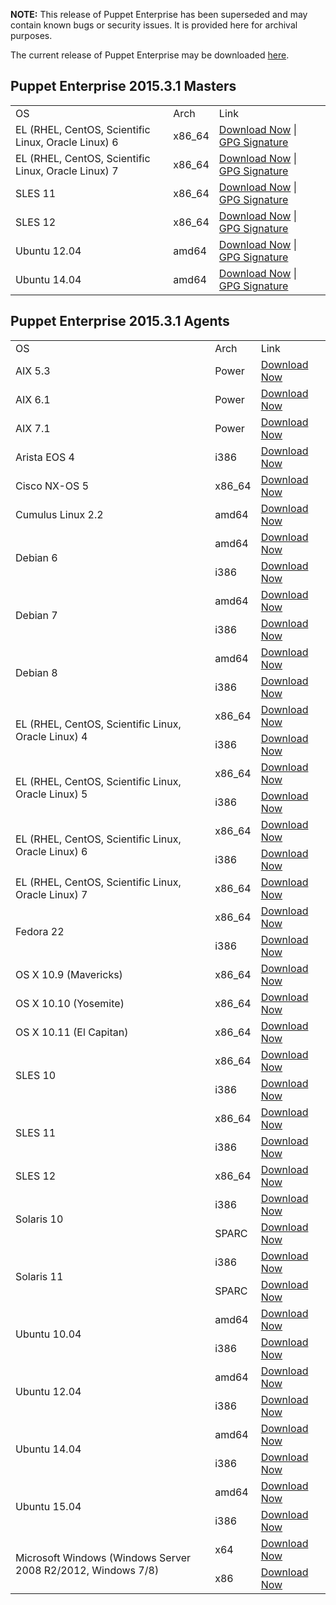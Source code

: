 <p><b>NOTE:</b> This release of Puppet Enterprise has been superseded and may contain known bugs or security issues. It is provided here for archival purposes.
</p><p>The current release of Puppet Enterprise may be downloaded <a href="/Readme.md">here</a>.

</p><h2 id="pe_201522">Puppet Enterprise 2015.3.1 Masters</h2>
<table>
<tbody>
<tr>
<td>OS</td>
<td>Arch</td>
<td>Link</td>
</tr>


<tr>
<td>EL (RHEL, CentOS, Scientific Linux, Oracle Linux) 6</td>
<td>x86_64</td>
<td><a href="https://pm.puppetlabs.com/puppet-enterprise/2015.3.1/puppet-enterprise-2015.3.1-el-6-x86_64.tar.gz">Download Now</a> | <a href="https://pm.puppetlabs.com/puppet-enterprise/2015.3.1/puppet-enterprise-2015.3.1-el-6-x86_64.tar.gz.asc">GPG Signature</a></td>
</tr>

<tr>
<td>EL (RHEL, CentOS, Scientific Linux, Oracle Linux) 7</td>
<td>x86_64</td>
<td><a href="https://pm.puppetlabs.com/puppet-enterprise/2015.3.1/puppet-enterprise-2015.3.1-el-7-x86_64.tar.gz">Download Now</a> | <a href="https://pm.puppetlabs.com/puppet-enterprise/2015.3.1/puppet-enterprise-2015.3.1-el-7-x86_64.tar.gz.asc">GPG Signature</a></td>
</tr>

<tr>
<td>SLES 11</td>
<td>x86_64</td>
<td><a href="https://pm.puppetlabs.com/puppet-enterprise/2015.3.1/puppet-enterprise-2015.3.1-sles-11-x86_64.tar.gz">Download Now</a> | <a href="https://pm.puppetlabs.com/puppet-enterprise/2015.3.1/puppet-enterprise-2015.3.1-sles-11-x86_64.tar.gz.asc">GPG Signature</a></td>
</tr>

<tr>
<td>SLES 12</td>
<td>x86_64</td>
<td><a href="https://pm.puppetlabs.com/puppet-enterprise/2015.3.1/puppet-enterprise-2015.3.1-sles-12-x86_64.tar.gz">Download Now</a> | <a href="https://pm.puppetlabs.com/puppet-enterprise/2015.3.1/puppet-enterprise-2015.3.1-sles-12-x86_64.tar.gz.asc">GPG Signature</a></td>
</tr>

<tr>
<td>Ubuntu 12.04</td>
<td>amd64</td>
<td><a href="https://pm.puppetlabs.com/puppet-enterprise/2015.3.1/puppet-enterprise-2015.3.1-ubuntu-12.04-amd64.tar.gz">Download Now</a> | <a href="https://pm.puppetlabs.com/puppet-enterprise/2015.3.1/puppet-enterprise-2015.3.1-ubuntu-12.04-amd64.tar.gz.asc">GPG Signature</a></td>
</tr>

<tr>
<td>Ubuntu 14.04</td>
<td>amd64</td>
<td><a href="https://pm.puppetlabs.com/puppet-enterprise/2015.3.1/puppet-enterprise-2015.3.1-ubuntu-14.04-amd64.tar.gz">Download Now</a> | <a href="https://pm.puppetlabs.com/puppet-enterprise/2015.3.1/puppet-enterprise-2015.3.1-ubuntu-14.04-amd64.tar.gz.asc">GPG Signature</a></td>
</tr>
</tbody>
</table>

<h2 id="pe_a_201521">Puppet Enterprise 2015.3.1 Agents</h2>
<table>
<tbody>
<tr>
<td>OS</td>
<td>Arch</td>
<td>Link</td>
</tr>

<tr>
<td>AIX 5.3</td>
<td>Power</td>
<td><a href="http://pm.puppetlabs.com/puppet-agent/2015.3.1/1.3.2/repos/aix/5.3/PC1/ppc/puppet-agent-1.3.2-1.aix5.3.ppc.rpm">Download Now</a></td>
</tr>

<tr>
<td>AIX 6.1</td>
<td>Power</td>
<td><a href="http://pm.puppetlabs.com/puppet-agent/2015.3.1/1.3.2/repos/aix/6.1/PC1/ppc/puppet-agent-1.3.2-1.aix6.1.ppc.rpm">Download Now</a></td>
</tr>

<tr>
<td>AIX 7.1</td>
<td>Power</td>
<td><a href="http://pm.puppetlabs.com/puppet-agent/2015.3.1/1.3.2/repos/aix/7.1/PC1/ppc/puppet-agent-1.3.2-1.aix7.1.ppc.rpm">Download Now</a></td>
</tr>

<tr>
<td>Arista EOS 4</td>
<td>i386</td>
<td><a href="http://pm.puppetlabs.com/puppet-agent/2015.3.1/1.3.2/repos/eos/4/PC1/i386/puppet-agent-1.3.2-1.eos4.i386.swix">Download Now</a></td>
</tr>

<tr>
<td>Cisco NX-OS 5</td>
<td>x86_64</td>
<td><a href="http://pm.puppetlabs.com/puppet-agent/2015.3.1/1.3.2/repos/cisco-wrlinux/5/PC1/x86_64/puppet-agent-1.3.2-1.cisco_wrlinux5.x86_64.rpm">Download Now</a></td>
</tr>

<tr>
<td>Cumulus Linux 2.2</td>
<td>amd64</td>
<td><a href="http://pm.puppetlabs.com/puppet-agent/2015.3.1/1.3.2/repos/deb/cumulus/PC1/puppet-agent_1.3.2-1cumulus_amd64.deb">Download Now</a></td>
</tr>


<tr>
<td rowspan="2">Debian 6</td>
<td>amd64</td>
<td><a href="http://pm.puppetlabs.com/puppet-agent/2015.3.1/1.3.2/repos/deb/squeeze/PC1/puppet-agent_1.3.2-1squeeze_amd64.deb">Download Now</a></td>
</tr>
<tr>
<td>i386</td>
<td><a href="http://pm.puppetlabs.com/puppet-agent/2015.3.1/1.3.2/repos/deb/squeeze/PC1/puppet-agent_1.3.2-1squeeze_i386.deb">Download Now</a></td>
</tr>

<tr>
<td rowspan="2">Debian 7</td>
<td>amd64</td>
<td><a href="http://pm.puppetlabs.com/puppet-agent/2015.3.1/1.3.2/repos/deb/wheezy/PC1/puppet-agent_1.3.2-1wheezy_amd64.deb">Download Now</a></td>
</tr>
<tr>
<td>i386</td>
<td><a href="http://pm.puppetlabs.com/puppet-agent/2015.3.1/1.3.2/repos/deb/wheezy/PC1/puppet-agent_1.3.2-1wheezy_i386.deb">Download Now</a></td>
</tr>

<tr>
<td rowspan="2">Debian 8</td>
<td>amd64</td>
<td><a href="http://pm.puppetlabs.com/puppet-agent/2015.3.1/1.3.2/repos/deb/jessie/PC1/puppet-agent_1.3.2-1jessie_amd64.deb">Download Now</a></td>
</tr>
<tr>
<td>i386</td>
<td><a href="http://pm.puppetlabs.com/puppet-agent/2015.3.1/1.3.2/repos/deb/jessie/PC1/puppet-agent_1.3.2-1jessie_i386.deb">Download Now</a></td>
</tr>

<tr>
<td rowspan="2">EL (RHEL, CentOS, Scientific Linux, Oracle Linux) 4</td>
<td>x86_64</td>
<td><a href="http://pm.puppetlabs.com/puppet-agent/2015.3.1/1.3.2/repos/el/4/PC1/x86_64/puppet-agent-1.3.2-1.el4.x86_64.rpm">Download Now</a></td>
</tr>
<tr>
<td>i386</td>
<td><a href="http://pm.puppetlabs.com/puppet-agent/2015.3.1/1.3.2/repos/el/4/PC1/i386/puppet-agent-1.3.2-1.el4.i386.rpm">Download Now</a></td>
</tr>

<tr>
<td rowspan="2">EL (RHEL, CentOS, Scientific Linux, Oracle Linux) 5</td>
<td>x86_64</td>
<td><a href="http://pm.puppetlabs.com/puppet-agent/2015.3.1/1.3.2/repos/el/5/PC1/x86_64/puppet-agent-1.3.2-1.el5.x86_64.rpm">Download Now</a></td>
</tr>
<tr>
<td>i386</td>
<td><a href="http://pm.puppetlabs.com/puppet-agent/2015.3.1/1.3.2/repos/el/5/PC1/i386/puppet-agent-1.3.2-1.el5.i386.rpm">Download Now</a></td>
</tr>

<tr>
<td rowspan="2">EL (RHEL, CentOS, Scientific Linux, Oracle Linux) 6</td>
<td>x86_64</td>
<td><a href="http://pm.puppetlabs.com/puppet-agent/2015.3.1/1.3.2/repos/el/6/PC1/x86_64/puppet-agent-1.3.2-1.el6.x86_64.rpm">Download Now</a></td>
</tr>
<tr>
<td>i386</td>
<td><a href="http://pm.puppetlabs.com/puppet-agent/2015.3.1/1.3.2/repos/el/6/PC1/i386/puppet-agent-1.3.2-1.el6.i386.rpm">Download Now</a></td>
</tr>

<tr>
<td>EL (RHEL, CentOS, Scientific Linux, Oracle Linux) 7</td>
<td>x86_64</td>
<td><a href="http://pm.puppetlabs.com/puppet-agent/2015.3.1/1.3.2/repos/el/7/PC1/x86_64/puppet-agent-1.3.2-1.el7.x86_64.rpm">Download Now</a></td>
</tr>

<tr>
<td rowspan="2">Fedora 22</td>
<td>x86_64</td>
<td><a href="http://pm.puppetlabs.com/puppet-agent/2015.3.1/1.3.2/repos/fedora/f22/PC1/x86_64/puppet-agent-1.3.2-1.fedoraf22.x86_64.rpm">Download Now</a></td>
</tr>
<tr>
<td>i386</td>
<td><a href="http://pm.puppetlabs.com/puppet-agent/2015.3.1/1.3.2/repos/fedora/f22/PC1/i386/puppet-agent-1.3.2-1.fedoraf22.i386.rpm">Download Now</a></td>
</tr>

<tr>
<td>OS X 10.9 (Mavericks)</td>
<td>x86_64</td>
<td><a href="http://pm.puppetlabs.com/puppet-agent/2015.3.1/1.3.2/repos/apple/10.9/PC1/x86_64/puppet-agent-1.3.2-1.osx10.9.dmg">Download Now</a></td>
</tr>

<tr>
<td>OS X 10.10 (Yosemite)</td>
<td>x86_64</td>
<td><a href="http://pm.puppetlabs.com/puppet-agent/2015.3.1/1.3.2/repos/apple/10.10/PC1/x86_64/puppet-agent-1.3.2-1.osx10.10.dmg">Download Now</a></td>
</tr>

<tr>
<td>OS X 10.11 (El Capitan)</td>
<td>x86_64</td>
<td><a href="http://pm.puppetlabs.com/puppet-agent/2015.3.1/1.3.2/repos/apple/10.11/PC1/x86_64/puppet-agent-1.3.2-1.osx10.11.dmg">Download Now</a></td>
</tr>

<tr>
<td rowspan="2">SLES 10</td>
<td>x86_64</td>
<td><a href="http://pm.puppetlabs.com/puppet-agent/2015.3.1/1.3.2/repos/sles/10/PC1/x86_64/puppet-agent-1.3.2-1.sles10.x86_64.rpm">Download Now</a></td>
</tr>
<tr>
<td>i386</td>
<td><a href="http://pm.puppetlabs.com/puppet-agent/2015.3.1/1.3.2/repos/sles/10/PC1/i386/puppet-agent-1.3.2-1.sles10.i386.rpm">Download Now</a></td>
</tr>

<tr>
<td rowspan="2">SLES 11</td>
<td>x86_64</td>
<td><a href="http://pm.puppetlabs.com/puppet-agent/2015.3.1/1.3.2/repos/sles/11/PC1/x86_64/puppet-agent-1.3.2-1.sles11.x86_64.rpm">Download Now</a></td>
</tr>
<tr>
<td>i386</td>
<td><a href="http://pm.puppetlabs.com/puppet-agent/2015.3.1/1.3.2/repos/sles/11/PC1/i386/puppet-agent-1.3.2-1.sles11.i386.rpm">Download Now</a></td>
</tr>

<tr>
<td>SLES 12</td>
<td>x86_64</td>
<td><a href="http://pm.puppetlabs.com/puppet-agent/2015.3.1/1.3.2/repos/sles/12/PC1/x86_64/puppet-agent-1.3.2-1.sles12.x86_64.rpm">Download Now</a></td>
</tr>

<tr>
<td rowspan="2">Solaris 10</td>
<td>i386</td>
<td><a href="http://pm.puppetlabs.com/puppet-agent/2015.3.1/1.3.2/repos/solaris/10/PC1/puppet-agent-1.3.2-1.i386.pkg.gz">Download Now</a></td>
</tr>
<tr>
<td>SPARC</td>
<td><a href="http://pm.puppetlabs.com/puppet-agent/2015.3.1/1.3.2/repos/solaris/10/PC1/puppet-agent-1.3.2-1.sparc.pkg.gz">Download Now</a></td>
</tr>

<tr>
<td rowspan="2">Solaris 11</td>
<td>i386</td>
<td><a href="http://pm.puppetlabs.com/puppet-agent/2015.3.1/1.3.2/repos/solaris/11/PC1/puppet-agent@1.3.2,5.11-1.i386.p5p">Download Now</a></td>
</tr>
<tr>
<td>SPARC</td>
<td><a href="http://pm.puppetlabs.com/puppet-agent/2015.3.1/1.3.2/repos/solaris/11/PC1/puppet-agent@1.3.2,5.11-1.sparc.p5p">Download Now</a></td>
</tr>

<tr>
<td rowspan="2">Ubuntu 10.04</td>
<td>amd64</td>
<td><a href="http://pm.puppetlabs.com/puppet-agent/2015.3.1/1.3.2/repos/deb/lucid/PC1/puppet-agent_1.3.2-1lucid_amd64.deb">Download Now</a></td>
</tr>
<tr>
<td>i386</td>
<td><a href="http://pm.puppetlabs.com/puppet-agent/2015.3.1/1.3.2/repos/deb/lucid/PC1/puppet-agent_1.3.2-1lucid_i386.deb">Download Now</a></td>
</tr>

<tr>
<td rowspan="2">Ubuntu 12.04</td>
<td>amd64</td>
<td><a href="http://pm.puppetlabs.com/puppet-agent/2015.3.1/1.3.2/repos/deb/precise/PC1/puppet-agent_1.3.2-1precise_amd64.deb">Download Now</a></td>
</tr>
<tr>
<td>i386</td>
<td><a href="http://pm.puppetlabs.com/puppet-agent/2015.3.1/1.3.2/repos/deb/precise/PC1/puppet-agent_1.3.2-1precise_i386.deb">Download Now</a></td>
</tr>

<tr>
<td rowspan="2">Ubuntu 14.04</td>
<td>amd64</td>
<td><a href="http://pm.puppetlabs.com/puppet-agent/2015.3.1/1.3.2/repos/deb/trusty/PC1/puppet-agent_1.3.2-1trusty_amd64.deb">Download Now</a></td>
</tr>
<tr>
<td>i386</td>
<td><a href="http://pm.puppetlabs.com/puppet-agent/2015.3.1/1.3.2/repos/deb/trusty/PC1/puppet-agent_1.3.2-1trusty_i386.deb">Download Now</a></td>
</tr>

<tr>
<td rowspan="2">Ubuntu 15.04</td>
<td>amd64</td>
<td><a href="http://pm.puppetlabs.com/puppet-agent/2015.3.1/1.3.2/repos/deb/vivid/PC1/puppet-agent_1.3.2-1vivid_amd64.deb">Download Now</a></td>
</tr>
<tr>
<td>i386</td>
<td><a href="http://pm.puppetlabs.com/puppet-agent/2015.3.1/1.3.2/repos/deb/vivid/PC1/puppet-agent_1.3.2-1vivid_i386.deb">Download Now</a></td>
</tr>

<tr>
<td rowspan="2">Microsoft Windows (Windows Server 2008 R2/2012, Windows 7/8)</td>
<td>x64</td>
<td><a href="http://pm.puppetlabs.com/puppet-agent/2015.3.1/1.3.2/repos/windows/puppet-agent-1.3.2-1-x64.msi">Download Now</a></td>
</tr>
<tr>
<td>x86</td>
<td><a href="http://pm.puppetlabs.com/puppet-agent/2015.3.1/1.3.2/repos/windows/puppet-agent-1.3.2-1-x86.msi">Download Now</a></td>
</tr>

</tbody>
</table>
